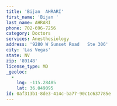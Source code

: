 ```yaml
---
title: 'Bijan  AHRARI'
first_name: 'Bijan '
last_name: AHRARI
phone: 702-696-7256
category: Doctors
services: Anesthesiology
address: '9280 W Sunset Road   Ste 306'
city: 'Las Vegas'
state: NV
zip: '89148'
license_type: MD
_geoloc:
  -
    lng: -115.28485
    lat: 36.049095
id: 0af313b1-8de3-414c-ba77-90c1c637785e
---
```

